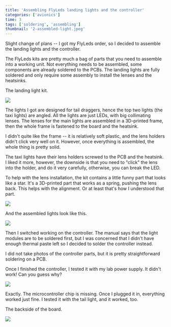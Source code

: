 ```yaml
---
title: 'Assembling FlyLeds landing lights and the controller'
categories: ['avionics']
time: 3
tags: ['soldering', 'assembling']
thumbnail: '2-assembled-light.jpeg'
---
```


Slight change of plans -- I got my FlyLeds order, so I decided to assemble the landing lights and the controller.

<!-- more -->

The FlyLeds kits are pretty much a bag of parts that you need to assemble into a working unit. Not everything needs to be assembled, some components are already soldered to the PCBs. The landing lights are fully soldered and only require some assembly to install the lenses and the heatsinks.

The landing light kit.

![](0-landing-light-parts.jpeg)

The lights I got are designed for tail draggers, hence the top two lights (the taxi lights) are angled. All the lights are just LEDs, with big collimating lenses. The lenses for the main lights are assembled in a 3D-printed frame, then the whole frame is fastened to the board and the heatsink.

I didn't quite like the frame -- it is relatively soft plastic, and the lens holders didn't click very well on it. However, once everything is assembled, the whole thing is pretty solid.

The taxi lights have their lens holders screwed to the PCB and the heatsink. I liked it more, however, the downside is that you need to "click" the lens into the holder, and do it very carefully, otherwise, you can break the LED.

To help with the lens installation, the kit contains a little funny part that looks like a star. It's a 3D-printed part that works as a spring, pushing the lens back. This helps with the alignment. Or at least that's how I understood that part.

![](1-lens-gizmo.jpeg)

And the assembled lights look like this.

![](2-assembled-light.jpeg)

Then I switched working on the controller. The manual says that the light modules are to be soldered first, but I was concerned that I didn't have enough thermal paste left so I decided to solder the controller instead.

I did not take photos of the controller parts, but it is pretty straightforward soldering on a PCB.

Once I finished the controller, I tested it with my lab power supply. It didn't work! Can you guess why?

![](3-controlled-soldered.jpeg)

Exactly. The microcontroller chip is missing. Once I plugged it in, everything worked just fine. I tested it with the tail light, and it worked, too.

The backside of the board.

![](4-controller-back-side.jpeg)
